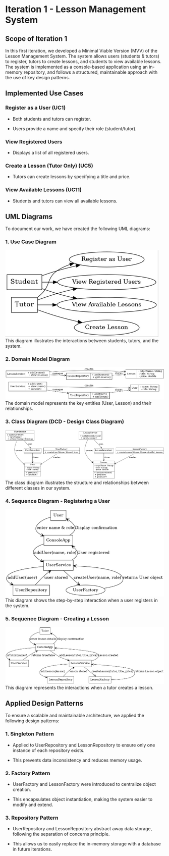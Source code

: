 # Iteration 1 - Lesson Management System

## Scope of Iteration 1

In this first iteration, we developed a Minimal Viable Version (MVV) of the Lesson Management System. The system allows users (students & tutors) to register, tutors to create lessons, and students to view available lessons. The system is implemented as a console-based application using an in-memory repository, and follows a structured, maintainable approach with the use of key design patterns.

## Implemented Use Cases

### Register as a User (UC1)

- Both students and tutors can register.

- Users provide a name and specify their role (student/tutor).

### View Registered Users

- Displays a list of all registered users.

### Create a Lesson (Tutor Only) (UC5)

- Tutors can create lessons by specifying a title and price.

### View Available Lessons (UC11)

- Students and tutors can view all available lessons.

## UML Diagrams

To document our work, we have created the following UML diagrams:

### 1. Use Case Diagram

![image](./Diagrams/use_case_diagram.jpg)
This diagram illustrates the interactions between students, tutors, and the system.

### 2. Domain Model Diagram

![image](./Diagrams/domain_model_diagram.png)
The domain model represents the key entities (User, Lesson) and their relationships.

### 3. Class Diagram (DCD - Design Class Diagram)

![image](./Diagrams/class_diagram.png)
The class diagram illustrates the structure and relationships between different classes in our system.

### 4. Sequence Diagram - Registering a User

![image](./Diagrams/system_sequence_diagram_register_user.png)
This diagram shows the step-by-step interaction when a user registers in the system.

### 5. Sequence Diagram - Creating a Lesson

![image](./Diagrams/system_sequence_diagram_create_lesson.png)
This diagram represents the interactions when a tutor creates a lesson.

## Applied Design Patterns

To ensure a scalable and maintainable architecture, we applied the following design patterns:

### 1. Singleton Pattern

- Applied to UserRepository and LessonRepository to ensure only one instance of each repository exists.

- This prevents data inconsistency and reduces memory usage.

### 2. Factory Pattern

- UserFactory and LessonFactory were introduced to centralize object creation.

- This encapsulates object instantiation, making the system easier to modify and extend.

### 3. Repository Pattern

- UserRepository and LessonRepository abstract away data storage, following the separation of concerns principle.

- This allows us to easily replace the in-memory storage with a database in future iterations.

